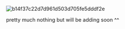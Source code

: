 ![b14f37c22d7d961d503d705fe5dddf2e](https://github.com/Anx1etyFreak/Anx1etyFreak/assets/132960822/3e0d5458-c322-41d7-836d-6ca1c9a76f72)


pretty much nothing but will be adding soon ^^
